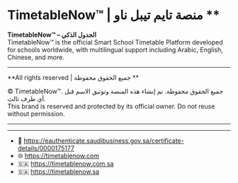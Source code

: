 # TimetableNow™ |  منصة تايم تيبل ناو **  

**TimetableNow™ – الجدول الذكي**  
TimetableNow™ is the official Smart School Timetable Platform developed for schools worldwide, with multilingual support including Arabic, English, Chinese, and more.

---

**All rights reserved | جميع الحقوق محفوظة **  
 
© TimetableNow™. جميع الحقوق محفوظة. تم إنشاء هذه المنصة وتوثيق الاسم قبل أي طرف ثالث.  
This brand is reserved and protected by its official owner. Do not reuse without permission.

---
---
- 🔗 https://eauthenticate.saudibusiness.gov.sa/certificate-details/0000175177
- 🌐 https://timetablenow.com
- 🇸🇦 https://timetablenow.com.sa
- 🇸🇦 https://timetablenow.sa
